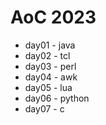 AoC 2023
========

* day01 - java
* day02 - tcl
* day03 - perl
* day04 - awk
* day05 - lua
* day06 - python
* day07 - c
